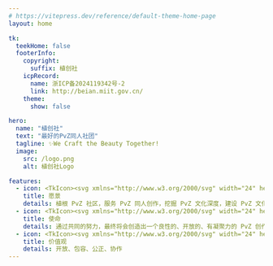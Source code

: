 ```yaml
---
# https://vitepress.dev/reference/default-theme-home-page
layout: home

tk:
  teekHome: false
  footerInfo:
    copyright:
      suffix: 植创社
    icpRecord:
      name: 浙ICP备2024119342号-2
      link: http://beian.miit.gov.cn/
    theme:
      show: false

hero:
  name: "植创社"
  text: "最好的PvZ同人社团"
  tagline: ✨We Craft the Beauty Together!
  image:
    src: /logo.png
    alt: 植创社Logo

features:
  - icon: <TkIcon><svg xmlns="http://www.w3.org/2000/svg" width="24" height="24" viewBox="0 0 24 24"><g fill="none" stroke="currentColor" stroke-linecap="round" stroke-linejoin="round" stroke-width="1.5"><path d="M10.66 10.66A1.9 1.9 0 0 0 10.1 12a1.9 1.9 0 0 0 1.9 1.9a1.9 1.9 0 0 0 1.34-.56"/><path d="M12 6.3a5.7 5.7 0 1 0 5.7 5.7"/><path d="M12 2.5a9.5 9.5 0 1 0 9.5 9.5m-5.975-3.524L12.95 11.05"/><path d="M20.94 5.844L17.7 6.3l.456-3.24a.19.19 0 0 0-.313-.161l-2.148 2.137a1.9 1.9 0 0 0-.513 1.72l.342 1.72l1.72.341a1.9 1.9 0 0 0 1.72-.513L21.1 6.157a.19.19 0 0 0-.162-.313"/></g></svg></TkIcon>
    title: 愿景
    details: 植根 PvZ 社区，服务 PvZ 同人创作，挖掘 PvZ 文化深度，建设 PvZ 文化符号
  - icon: <TkIcon><svg xmlns="http://www.w3.org/2000/svg" width="24" height="24" viewBox="0 0 24 24"><path fill="currentColor" d="M14.4 6H20v10h-7l-.4-2H7v7H5V4h9zm-.4 8h2v-2h2v-2h-2V8h-2v2l-1-2V6h-2v2H9V6H7v2h2v2H7v2h2v-2h2v2h2v-2l1 2zm-3-4V8h2v2zm3 0h2v2h-2z"/></svg></TkIcon>
    title: 使命
    details: 通过共同的努力，最终将会创造出一个良性的、开放的、有凝聚力的 PvZ 创作社区
  - icon: <TkIcon><svg xmlns="http://www.w3.org/2000/svg" width="24" height="24" viewBox="0 0 24 24"><g fill="none"><path fill="currentColor" d="M11 21L4 4l17 7l-6.265 2.685a2 2 0 0 0-1.05 1.05z" opacity="0.16"/><path stroke="currentColor" stroke-linecap="round" stroke-linejoin="round" stroke-width="2" d="M11 21L4 4l17 7l-6.265 2.685a2 2 0 0 0-1.05 1.05z"/></g></svg></TkIcon>
    title: 价值观
    details: 开放、包容、公正、协作
---
```


